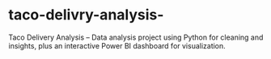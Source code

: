 # taco-delivry-analysis-
Taco Delivery Analysis – Data analysis project using Python for cleaning and insights, plus an interactive Power BI dashboard for visualization.
